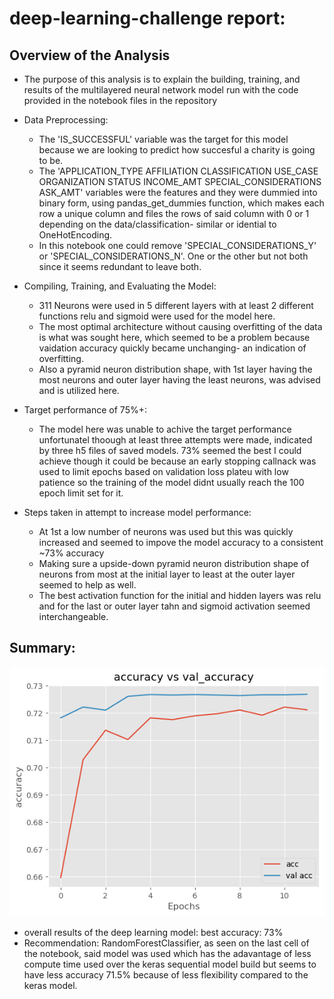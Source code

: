 # deep-learning-challenge report:
## Overview of the Analysis
* The purpose of this analysis is to explain the building, training, and results of the multilayered neural network model run with the code provided in the notebook files in the repository

* Data Preprocessing:
  * The 'IS_SUCCESSFUL' variable was the target for this model because we are looking to predict how succesful a charity is going to be.
  * The 'APPLICATION_TYPE	AFFILIATION	CLASSIFICATION	USE_CASE	ORGANIZATION	STATUS	INCOME_AMT	SPECIAL_CONSIDERATIONS	ASK_AMT' variables were the features and they were dummied into binary form, using pandas_get_dummies function, which makes each row a unique column and files the rows of said column with 0 or 1 depending on the data/classification- similar or idential to OneHotEncoding.
  * In this notebook one could remove 'SPECIAL_CONSIDERATIONS_Y' or 'SPECIAL_CONSIDERATIONS_N'. One or the other but not both since it seems redundant to leave both.
* Compiling, Training, and Evaluating the Model:
  * 311 Neurons were used in 5 different layers with at least 2 different functions relu and sigmoid were used for the model here. 
  * The most optimal architecture without causing overfitting of the data is what was sought here, which seemed to be a problem because vaidation accuracy quickly became unchanging- an indication of overfitting. 
  * Also a pyramid neuron distribution shape, with 1st layer having the most neurons and outer layer having the least neurons, was advised and is utilized here.
* Target performance of 75%+:
  * The model here was unable to achive the target performance unfortunatel thoough at least three attempts were made, indicated by three h5 files of saved models. 73% seemed the best I could achieve though it could be because an early stopping callnack was used to limit epochs based on validation loss plateu with  low patience so the training of the model didnt usually reach the 100 epoch limit set for it. 
* Steps taken in attempt to increase model performance:
  * At 1st a low number of neurons was used but this was quickly increased and seemed to impove the model accuracy to a consistent ~73% accuracy
  * Making sure a upside-down pyramid neuron distribution shape of neurons from most at the initial layer to least at the outer layer seemed to help as well.
  * The best activation function for the initial and hidden layers was relu and for the last or outer layer tahn and sigmoid activation seemed interchangeable.
## Summary:
![](https://github.com/BMO777/deep-learning-challenge/blob/master/result1.png?raw=true)
 * overall results of the deep learning model: best accuracy: 73% 
 * Recommendation: RandomForestClassifier, as seen on the last cell of the notebook, said model was used which has the adavantage of less compute time used over the keras sequential model build but seems to have less accuracy 71.5% because of less flexibility compared to the keras model.
